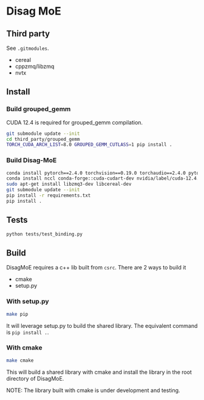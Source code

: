 # Disag MoE

## Third party
See `.gitmodules`.

* cereal
* cppzmq/libzmq
* nvtx


## Install

### Build grouped_gemm

CUDA 12.4 is required for grouped_gemm compilation.

```bash
git submodule update --init
cd third_party/grouped_gemm
TORCH_CUDA_ARCH_LIST=8.0 GROUPED_GEMM_CUTLASS=1 pip install .
```

### Build Disag-MoE

```bash
conda install pytorch==2.4.0 torchvision==0.19.0 torchaudio==2.4.0 pytorch-cuda=12.1 -c pytorch -c nvidia
conda install nccl conda-forge::cuda-cudart-dev nvidia/label/cuda-12.4.0::cuda-runtime
sudo apt-get install libzmq3-dev libcereal-dev
git submodule update --init
pip install -r requirements.txt
pip install .
```

## Tests

```bash
python tests/test_binding.py
```

## Build

DisagMoE requires a c++ lib built from `csrc`. There are 2 ways to build it
- cmake
- setup.py

### With setup.py

```bash
make pip
```

It will leverage setup.py to build the shared library. The equivalent command is `pip install .`.

### With cmake

```bash
make cmake
```

This will build a shared library with cmake and install the library in the root directory of DisagMoE.

NOTE: The library built with cmake is under development and testing.
